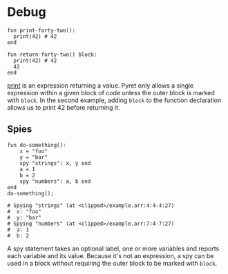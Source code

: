# Debug

```pyret
fun print-forty-two():
  print(42) # 42
end
```

```pyret
fun return-forty-two() block:
  print(42) # 42
  42
end
```

[print][print] is an expression returning a value.
Pyret only allows a single expression within a given block of code unless the outer block is marked with `block`.
In the second example, adding `block` to the function declaration allows us to print 42 before returning it.

## Spies

```pyret
fun do-something():
    x = "foo"
    y = "bar"
    spy "strings": x, y end
    a = 1
    b = 2
    spy "numbers": a, b end
end
do-something();

# Spying "strings" (at <clipped>/example.arr:4:4-4:27)
#  x: "foo"
#  y: "bar"
# Spying "numbers" (at <clipped>/example.arr:7:4-7:27)
#  a: 1
#  b: 2
```

A spy statement takes an optional label, one or more variables and reports each variable and its value.
Because it's not an expression, a spy can be used in a block without requiring the outer block to be marked with `block`.

[print]: https://pyret.org/docs/latest/_global_.html#%28idx._%28gentag._57%29%29
[spy]: https://pyret.org/docs/latest/s_spies.html
